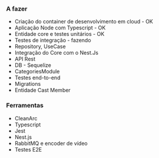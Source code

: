 ### A fazer
- Criação do container de desenvolvimento em cloud - OK
- Aplicação Node com Typescript - OK
- Entidade core e testes unitários - OK
- Testes de integração - fazendo
- Repository, UseCase
- Integração do Core com o Nest.Js
- API Rest
- DB - Sequelize
- CategoriesModule
- Testes end-to-end
- Migrations
- Entidade Cast Member

### Ferramentas
- CleanArc
- Typescript
- Jest
- Nest.js
- RabbitMQ e encoder de vídeo
- Testes E2E
